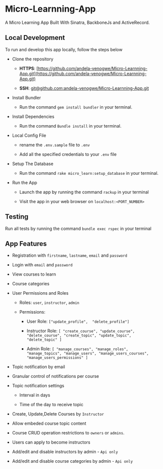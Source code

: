 # Micro-Learnning-App

A Micro Learning App Built With Sinatra, BackboneJs and ActiveRecord.

## Local Development

To run and develop this app locally, follow the steps below

- Clone the repository

  - **HTTPS**: [https://github.com/andela-venogwe/Micro-Learnning-App.git](https://github.com/andela-venogwe/Micro-Learnning-App.git)

  - **SSH**: [git@github.com:andela-venogwe/Micro-Learnning-App.git](git@github.com:andela-venogwe/Micro-Learnning-App.git)

- Install Bundler

  - Run the command `gem install bundler` in your terminal.

- Install Dependencies

  - Run the command `Bundle install` in your terminal.

- Local Config File

  - rename the `.env.sample` file to `.env`

  - Add all the specified credentials to your `.env` file

- Setup The Database

  - Run the command `rake micro_learn:setup_database` in your terminal.

- Run the App

  - Launch the app by running the command `rackup` in your terminal

  - Visit the app in your web browser on `localhost:<PORT_NUMBER>`

## Testing

Run all tests by running the command `bundle exec rspec` in your terminal

## App Features

- Registration  with `firstname`, `lastname`, `email` and `password`

- Login with `email` and `password`

- View courses to learn

- Course categories

- User Permissions and Roles
  - Roles: `user`, `instructor`, `admin`

  - Permissions:

    - User Role: `["update_profile",  "delete_profile"]`

    - Instructor Role: `[
      "create_course",
      "update_course",
      "delete_course",
      "create_topic",
      "update_topic",
      "delete_topic"
    ]`

    - Admin Role: `[
      "manage_courses",
      "manage_roles",
      "manage_topics",
      "manage_users",
      "manage_users_courses",
      "manage_users_permissions"
    ]`

- Topic notification by email

- Granular control of notifications per course

- Topic notification settings

  - Interval in days

  - Time of the day to receive topic

- Create, Update,Delete Courses by `Instructor`

- Allow embeded course topic content

- Course CRUD operation restrictions to `owners` or `admins`.

- Users can apply to become instructors

- Add/edit and disable instructors by admin - `Api only`

- Add/edit and disable course categories by admin - `Api only`
